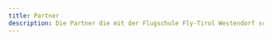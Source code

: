 ```yaml
---
title: Partner
description: Die Partner die mit der Flugschule Fly-Tirol Westendorf schon lange zusammenarbeitet.
---
```


<div class="card--grid grid-gap-1 md:max-w-90 mx-auto py-4 md:py-12">
  <ContentPartnerCard image="/media/partner/Hydrogen.png" type="Hydrogen Europe" title="" sub-title="" address="Avenue Marnix 23, 1000 Brussels/Belgium" phone="" mail="" website="https://hydrogeneurope.eu"/>
  <ContentPartnerCard image="/media/partner/hydrogen-h2.png" type="Hydrogen" title="" sub-title="" address="Avenue Marnix 23, 1000 Brussels/Belgium" phone="" mail="" website="https://hydrogeneurope.eu"/>
  <ContentPartnerCard image="/media/partner/GreenEnergyCenter.jpg" type="Green Energy Center" title="" sub-title="" address="Technikerstraße 1-3, 6020 Innsbruck" phone="" mail="" website="https://www.green-energy-center.com/"/>
</div>
